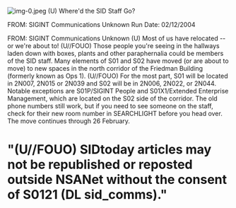 ![img-0.jpeg](img-0.jpeg)
(U) Where'd the SID Staff Go?

FROM: SIGINT Communications
Unknown
Run Date: 02/12/2004

FROM: SIGINT Communications
Unknown
(U) Most of us have relocated -- or we're about to!
(U//FOUO) Those people you're seeing in the hallways laden down with boxes, plants and other paraphernalia could be members of the SID staff. Many elements of S01 and S02 have moved (or are about to move) to new spaces in the north corridor of the Friedman Building (formerly known as Ops 1).
(U//FOUO) For the most part, S01 will be located in 2N007, 2N015 or 2N039 and S02 will be in 2N006, 2N022, or 2N044. Notable exceptions are S01P/SIGINT People and S01X1/Extended Enterprise Management, which are located on the S02 side of the corridor. The old phone numbers still work, but if you need to see someone on the staff, check for their new room number in SEARCHLIGHT before you head over. The move continues through 26 February.

# "(U//FOUO) SIDtoday articles may not be republished or reposted outside NSANet without the consent of S0121 (DL sid_comms)."
